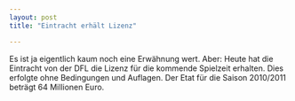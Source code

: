 ```yaml
---
layout: post
title: "Eintracht erhält Lizenz"

---
```


Es ist ja eigentlich kaum noch eine Erwähnung wert. Aber: Heute hat die Eintracht von der DFL die Lizenz für die kommende Spielzeit erhalten. Dies erfolgte ohne Bedingungen und Auflagen. Der Etat für die Saison 2010/2011 beträgt 64 Millionen Euro.


